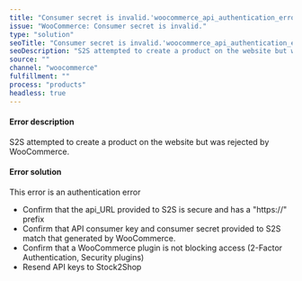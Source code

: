 ```yaml
---
title: "Consumer secret is invalid.'woocommerce_api_authentication_error'"
issue: "WooCommerce: Consumer secret is invalid."
type: "solution"
seoTitle: "Consumer secret is invalid.'woocommerce_api_authentication_error'"
seoDescription: "S2S attempted to create a product on the website but was rejected by WooCommerce."
source: ""
channel: "woocommerce"
fulfillment: ""
process: "products"
headless: true
---
```


#### Error description
S2S attempted to create a product on the website but was rejected by WooCommerce.

#### Error solution
This error is an authentication error

- Confirm that the api_URL provided to S2S is secure and has a "https://" prefix
- Confirm that API consumer key and consumer secret provided to S2S match that generated by WooCommerce.
- Confirm that a WooCommerce plugin is not blocking access (2-Factor Authentication, Security plugins)
- Resend API keys to Stock2Shop 